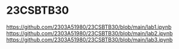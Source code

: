 # 23CSBTB30
https://github.com/2303A51980/23CSBTB30/blob/main/lab1.ipynb
https://github.com/2303A51980/23CSBTB30/blob/main/lab2.ipynb
https://github.com/2303A51980/23CSBTB30/blob/main/lab3.ipynb
